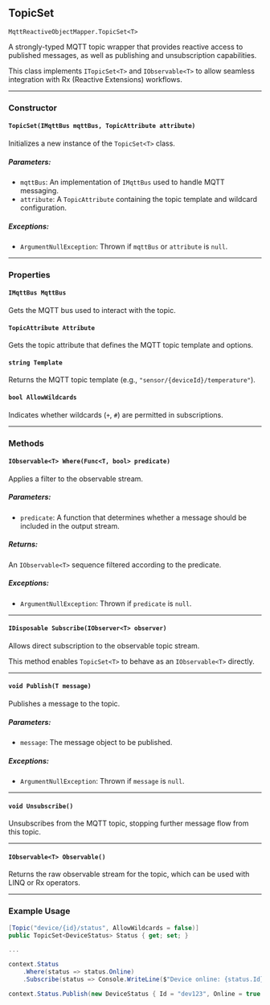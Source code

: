 ## TopicSet<T>

`MqttReactiveObjectMapper.TopicSet<T>`

A strongly-typed MQTT topic wrapper that provides reactive access to published messages, as well as publishing and unsubscription capabilities.

This class implements `ITopicSet<T>` and `IObservable<T>` to allow seamless integration with Rx (Reactive Extensions) workflows.

---

### Constructor

#### `TopicSet(IMqttBus mqttBus, TopicAttribute attribute)`

Initializes a new instance of the `TopicSet<T>` class.

##### Parameters:

- `mqttBus`: An implementation of `IMqttBus` used to handle MQTT messaging.
- `attribute`: A `TopicAttribute` containing the topic template and wildcard configuration.

##### Exceptions:

- `ArgumentNullException`: Thrown if `mqttBus` or `attribute` is `null`.

---

### Properties

#### `IMqttBus MqttBus`

Gets the MQTT bus used to interact with the topic.

#### `TopicAttribute Attribute`

Gets the topic attribute that defines the MQTT topic template and options.

#### `string Template`

Returns the MQTT topic template (e.g., `"sensor/{deviceId}/temperature"`).

#### `bool AllowWildcards`

Indicates whether wildcards (`+`, `#`) are permitted in subscriptions.

---

### Methods

#### `IObservable<T> Where(Func<T, bool> predicate)`

Applies a filter to the observable stream.

##### Parameters:

- `predicate`: A function that determines whether a message should be included in the output stream.

##### Returns:

An `IObservable<T>` sequence filtered according to the predicate.

##### Exceptions:

- `ArgumentNullException`: Thrown if `predicate` is `null`.

---

#### `IDisposable Subscribe(IObserver<T> observer)`

Allows direct subscription to the observable topic stream.

This method enables `TopicSet<T>` to behave as an `IObservable<T>` directly.

---

#### `void Publish(T message)`

Publishes a message to the topic.

##### Parameters:

- `message`: The message object to be published.

##### Exceptions:

- `ArgumentNullException`: Thrown if `message` is `null`.

---

#### `void Unsubscribe()`

Unsubscribes from the MQTT topic, stopping further message flow from this topic.

---

#### `IObservable<T> Observable()`

Returns the raw observable stream for the topic, which can be used with LINQ or Rx operators.

---

### Example Usage

```csharp
[Topic("device/{id}/status", AllowWildcards = false)]
public TopicSet<DeviceStatus> Status { get; set; }

...

context.Status
    .Where(status => status.Online)
    .Subscribe(status => Console.WriteLine($"Device online: {status.Id}"));

context.Status.Publish(new DeviceStatus { Id = "dev123", Online = true });
```
